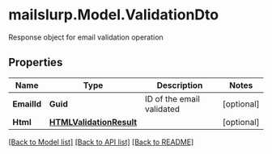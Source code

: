 # mailslurp.Model.ValidationDto
Response object for email validation operation
## Properties

Name | Type | Description | Notes
------------ | ------------- | ------------- | -------------
**EmailId** | **Guid** | ID of the email validated | [optional] 
**Html** | [**HTMLValidationResult**](HTMLValidationResult) |  | [optional] 

[[Back to Model list]](../README#documentation-for-models) [[Back to API list]](../README#documentation-for-api-endpoints) [[Back to README]](../README)

